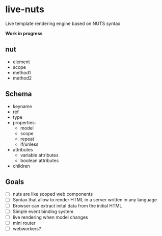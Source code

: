 live-nuts
=========

Live template rendering engine based on NUTS syntax

**Work in progress**

nut
---

- element
- scope
- method1
- method2

Schema
------

- keyname
- ref
- type
- properties:
  - model
  - scope
  - repeat
  - if/unless
- attributes
  - variable attributes
  - boolean attributes
- children

Goals
-----

- [ ] nuts are like scoped web components
- [ ] Syntax that allow to render HTML in a server written in any language
- [ ] Browser can extract inital data from the initial HTML
- [ ] Simple event binding system
- [ ] live rendering when model changes
- [ ] mini router
- [ ] webworkers?

